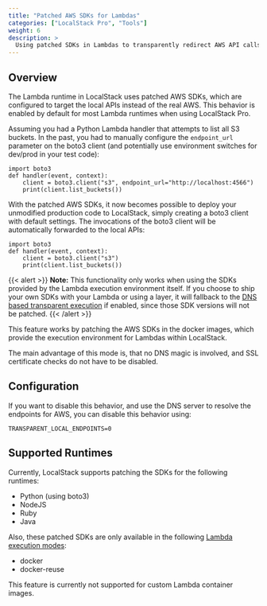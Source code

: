 ```yaml
---
title: "Patched AWS SDKs for Lambdas"
categories: ["LocalStack Pro", "Tools"]
weight: 6
description: >
  Using patched SDKs in Lambdas to transparently redirect AWS API calls to LocalStack
---
```


## Overview
The Lambda runtime in LocalStack uses patched AWS SDKs, which are configured to target the local APIs instead of the real AWS.
This behavior is enabled by default for most Lambda runtimes when using LocalStack Pro.

Assuming you had a Python Lambda handler that attempts to list all S3 buckets. In the past, you had to manually configure the `endpoint_url` parameter on the boto3 client (and potentially use environment switches for dev/prod in your test code):
```
import boto3
def handler(event, context):
    client = boto3.client("s3", endpoint_url="http://localhost:4566")
    print(client.list_buckets())
```

With the patched AWS SDKs, it now becomes possible to deploy your unmodified production code to LocalStack, simply creating a boto3 client with default settings. The invocations of the boto3 client will be automatically forwarded to the local APIs:
```
import boto3
def handler(event, context):
    client = boto3.client("s3")
    print(client.list_buckets())
```

{{< alert >}}
**Note:** This functionality only works when using the SDKs provided by the Lambda execution environment itself.
If you choose to ship your own SDKs with your Lambda or using a layer, it will fallback to the [DNS based transparent execution](../dns-server) if enabled, since those SDK versions will not be patched.
{{< /alert >}}

This feature works by patching the AWS SDKs in the docker images, which provide the execution environment for Lambdas within LocalStack.

The main advantage of this mode is, that no DNS magic is involved, and SSL certificate checks do not have to be disabled.

## Configuration

If you want to disable this behavior, and use the DNS server to resolve the endpoints for AWS, you can disable this behavior using:

```
TRANSPARENT_LOCAL_ENDPOINTS=0
```

## Supported Runtimes
Currently, LocalStack supports patching the SDKs for the following runtimes:

* Python (using boto3)
* NodeJS
* Ruby
* Java

Also, these patched SDKs are only available in the following [Lambda execution modes](../../../understanding-localstack/lambda-executors):

* docker
* docker-reuse

This feature is currently not supported for custom Lambda container images.

